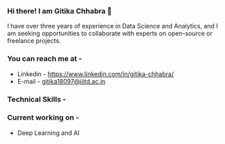 ### Hi there! I am Gitika Chhabra 👋

I have over three years of experience in Data Science and Analytics, and I am seeking opportunities to collaborate with experts on open-source or freelance projects.

### You can reach me at - 
* Linkedin - https://www.linkedin.com/in/gitika-chhabra/
* E-mail - gitika18097@iiitd.ac.in

### Technical Skills - 

### Current working on - 
* Deep Learning and AI


<!--
**ChhabraGitika/ChhabraGitika** is a ✨ _special_ ✨ repository because its `README.md` (this file) appears on your GitHub profile.

Here are some ideas to get you started:

- 🔭 I’m currently working on ...
- 🌱 I’m currently learning ...
- 👯 I’m looking to collaborate on ...
- 🤔 I’m looking for help with ...
- 💬 Ask me about ...
- 📫 How to reach me: ...
- 😄 Pronouns: ...
- ⚡ Fun fact: ...
-->
